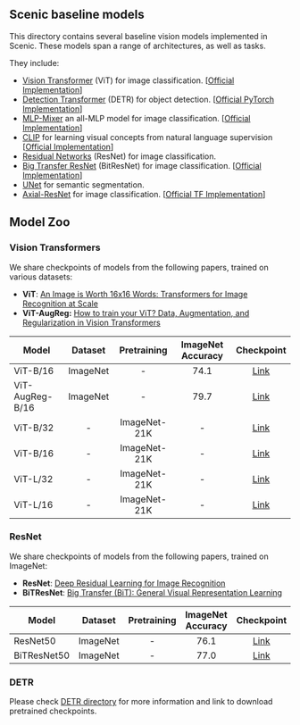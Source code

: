 ## Scenic baseline models
This directory contains several baseline vision models implemented in Scenic.
These models span a range of architectures, as well as tasks.

They include:

 * [Vision Transformer](https://arxiv.org/abs/2010.11929) (ViT) for image classification. [[Official Implementation](https://github.com/google-research/vision_transformer#vision-transformer)]
 * [Detection Transformer](https://arxiv.org/abs/2005.12872) (DETR) for object detection. [[Official PyTorch Implementation](https://github.com/facebookresearch/detr)]
 * [MLP-Mixer](https://arxiv.org/abs/2105.01601) an all-MLP model for image classification. [[Official Implementation](https://github.com/google-research/vision_transformer#mlp-mixer)]
 * [CLIP](https://arxiv.org/abs/2103.00020) for learning visual concepts from natural language supervision [[Official Implementation](https://github.com/openai/CLIP/tree/main/clip)]
 * [Residual Networks](https://arxiv.org/abs/1512.03385) (ResNet) for image classification.
 * [Big Transfer ResNet](https://arxiv.org/abs/1912.11370) (BitResNet) for image classification. [[Official Implementation](https://github.com/google-research/big_transfer)]
 * [UNet](http://arxiv.org/abs/1505.04597) for semantic segmentation.
 * [Axial-ResNet](https://arxiv.org/abs/2003.07853) for image classification. [[Official TF Implementation](https://github.com/csrhddlam/axial-deeplab)]


## Model Zoo

### Vision Transformers
We share checkpoints of models from the following papers, trained on various
datasets:

- **ViT**: [An Image is Worth 16x16 Words: Transformers for Image Recognition at Scale](https://arxiv.org/abs/2010.11929)
- **ViT-AugReg:** [How to train your ViT? Data, Augmentation, and Regularization in Vision Transformers](https://arxiv.org/abs/2106.10270)

| Model | Dataset | Pretraining | ImageNet Accuracy | Checkpoint |
|-------|:-:|:-:|:-:|:-:|
| ViT-B/16            | ImageNet |       -        |  74.1 |  [Link](https://storage.googleapis.com/scenic-bucket/baselines/ViT_B_16_ImageNet1k) |
| ViT-AugReg-B/16     | ImageNet |       -        |  79.7 |  [Link](https://storage.googleapis.com/scenic-bucket/baselines/ViT-AugReg_B_16_ImageNet1k) |
| ViT-B/32            |     -    |  ImageNet-21K  |   -   |  [Link](https://storage.googleapis.com/scenic-bucket/baselines/ViT_B_32_ImageNet21k) |
| ViT-B/16            |     -    |  ImageNet-21K  |   -   |  [Link](https://storage.googleapis.com/scenic-bucket/baselines/ViT_B_16_ImageNet21k) |
| ViT-L/32            |     -    |  ImageNet-21K  |   -   |  [Link](https://storage.googleapis.com/scenic-bucket/baselines/ViT_L_32_ImageNet21k) |
| ViT-L/16            |     -    |  ImageNet-21K  |   -   |  [Link](https://storage.googleapis.com/scenic-bucket/baselines/ViT_L_16_ImageNet21k) |


### ResNet
We share checkpoints of models from the following papers, trained on ImageNet:

- **ResNet**: [Deep Residual Learning for Image Recognition](https://arxiv.org/abs/1512.03385)
- **BiTResNet**: [Big Transfer (BiT): General Visual Representation Learning](https://arxiv.org/abs/1912.11370)

| Model | Dataset | Pretraining | ImageNet Accuracy | Checkpoint |
|-------|:-:|:-:|:-:|:-:|
| ResNet50         | ImageNet |       -        |  76.1 |  [Link](https://storage.googleapis.com/scenic-bucket/baselines/ResNet50_ImageNet1k) |
| BiTResNet50      | ImageNet |       -        |  77.0 |  [Link](https://storage.googleapis.com/scenic-bucket/baselines/BiTResNet50_ImageNet1k) |

### DETR
Please check [DETR directory](detr) for more information and link to download
pretrained checkpoints.

